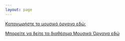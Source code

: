 ```yaml
---
layout: page
---
```


[Καταχωρήστε το μουσικό όργανο εδώ:](https://docs.google.com/forms/d/e/1FAIpQLSdU3FSFWaFqpxdfmAEHVy88G44oa1w-VaDVM13UXZxVDTqiJg/viewform)


[Μπορείτε να δείτε τα διαθέσιμα Μουσικά Όργανα εδώ](https://sgmsc.github.io/site/inst)
